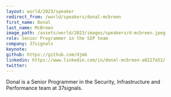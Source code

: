 ```yaml
---
layout: world/2023/speaker
redirect_from: /world/speakers/donal-mcbreen
first_name: Donal
last_name: McBreen
image_path: /assets/world/2023/images/speakers/d-mcbreen.jpeg
role: Senior Programmer in the SIP team
company: 37signals
keynote:
github: https://github.com/djmb
linkedin: https://www.linkedin.com/in/donal-mcbreen-a8227a52/
twitter:
---
```


Donal is a Senior Programmer in the Security, Infrastructure and Performance team at 37signals.
